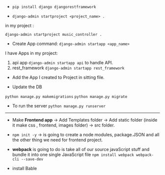 * `pip install django djangorestframework`

* `django-admin startproject <project_name> .` 

in my project :

`django-admin startproject music_controller .`

* Create App command: 
`django-admin startapp <app_name>`

I have Apps in my project:
1. api app `django-admin startapp api` to handle API. 
2. rest_framework `django-admin startapp rest_framework`

* Add the App I created to Project in sitting file.

* Update the DB

`python manage.py makemigrations`
`python manage.py migrate`

* To run the server
`python manage.py runserver`


-----------------

* Make **Frontend app** -> Add Templates folder -> Add static folder (inside it make css , frontend, images folder) -> src folder.

* `npm init -y` -> is going to create a node modules, package.JSON and all the other thing we need for frontend project.

* **webpack** is going to do is take all of our source javaScript stuff and bundle it into one single JavaScript file `npm install webpack webpack-cli --save-dev`

* install Bable


